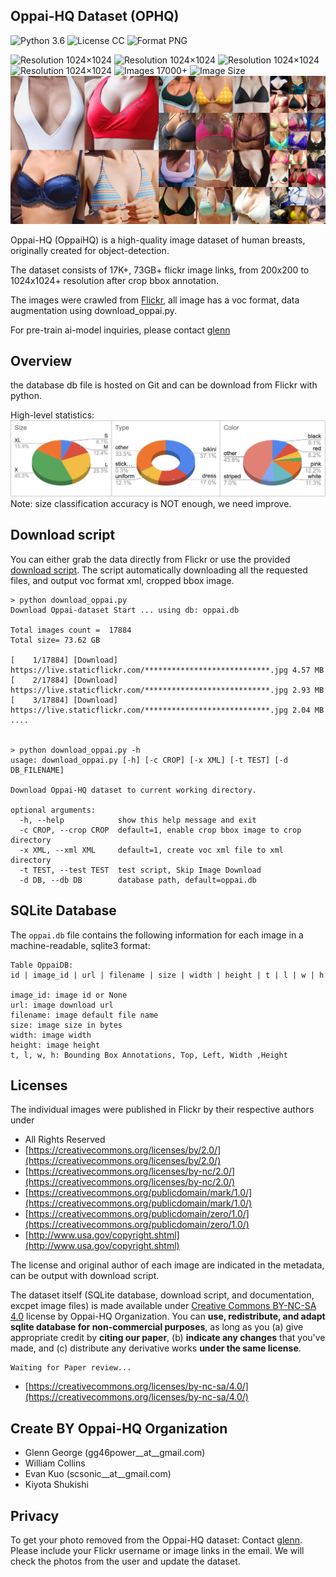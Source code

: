 ## Oppai-HQ Dataset (OPHQ)
![Python 3.6](https://img.shields.io/badge/python-3.6-green.svg?style=flat_square)
![License CC](https://img.shields.io/badge/license-CC-green.svg?style=flat_square)
![Format PNG](https://img.shields.io/badge/format-JPG-green.svg?style=flat_square)

![Resolution 1024&times;1024](https://img.shields.io/badge/Resolution-200x200-green.svg?style=flat_square)
![Resolution 1024&times;1024](https://img.shields.io/badge/Resolution-256x256-green.svg?style=flat_square)
![Resolution 1024&times;1024](https://img.shields.io/badge/Resolution-512x512-green.svg?style=flat_square)
![Resolution 1024&times;1024](https://img.shields.io/badge/Resolution-1024x1024-green.svg?style=flat_square)
![Images 17000+](https://img.shields.io/badge/images-17,000-green.svg?style=flat_square)
![Image Size](https://img.shields.io/badge/image_size-73gb-green.svg?style=flat_square)
![Teaser image](./media/grid2.png)

Oppai-HQ (OppaiHQ) is a high-quality image dataset of human breasts, originally created for object-detection.

The dataset consists of 17K+, 73GB+ flickr image links, from 200x200 to 1024x1024+ resolution after crop bbox annotation.

The images were crawled from [Flickr](https://www.flickr.com/), all image has a voc format, data augmentation using download_oppai.py.

For pre-train ai-model inquiries, please contact [glenn](mailto:gg46power@gmail.com)

## Overview
the database db file is hosted on Git and can be download from Flickr with python.

High-level statistics:
![chart](./media/oppai_chart.png)
Note: size classification accuracy is NOT enough, we need improve.

## Download script

You can either grab the data directly from Flickr or use the provided [download script](download_oppai.py). The script automatically downloading all the requested files, and output voc format xml, cropped bbox image.

```
> python download_oppai.py
Download Oppai-dataset Start ... using db: oppai.db

Total images count =  17884
Total size= 73.62 GB

[    1/17884] [Download] https://live.staticflickr.com/****************************.jpg 4.57 MB
[    2/17884] [Download] https://live.staticflickr.com/****************************.jpg 2.93 MB
[    3/17884] [Download] https://live.staticflickr.com/****************************.jpg 2.04 MB
....


> python download_oppai.py -h
usage: download_oppai.py [-h] [-c CROP] [-x XML] [-t TEST] [-d DB_FILENAME]

Download Oppai-HQ dataset to current working directory.

optional arguments:
  -h, --help            show this help message and exit
  -c CROP, --crop CROP  default=1, enable crop bbox image to crop directory
  -x XML, --xml XML     default=1, create voc xml file to xml directory
  -t TEST, --test TEST  test script, Skip Image Download
  -d DB, --db DB        database path, default=oppai.db

```

## SQLite Database

The `oppai.db` file contains the following information for each image in a machine-readable, sqlite3 format:

```
Table OppaiDB:
id | image_id | url | filename | size | width | height | t | l | w | h

image_id: image id or None
url: image download url
filename: image default file name
size: image size in bytes
width: image width
height: image height
t, l, w, h: Bounding Box Annotations, Top, Left, Width ,Height

```

## Licenses

The individual images were published in Flickr by their respective authors under

* All Rights Reserved
* [https://creativecommons.org/licenses/by/2.0/](https://creativecommons.org/licenses/by/2.0/)
* [https://creativecommons.org/licenses/by-nc/2.0/](https://creativecommons.org/licenses/by-nc/2.0/)
* [https://creativecommons.org/publicdomain/mark/1.0/](https://creativecommons.org/publicdomain/mark/1.0/)
* [https://creativecommons.org/publicdomain/zero/1.0/](https://creativecommons.org/publicdomain/zero/1.0/)
* [http://www.usa.gov/copyright.shtml](http://www.usa.gov/copyright.shtml)

The license and original author of each image are indicated in the metadata, can be output with download script.

The dataset itself (SQLite database, download script, and documentation, excpet image files) is made available under [Creative Commons BY-NC-SA 4.0](https://creativecommons.org/licenses/by-nc-sa/4.0/) license by Oppai-HQ Organization. You can **use, redistribute, and adapt sqlite database for non-commercial purposes**, as long as you (a) give appropriate credit by **citing our paper**, (b) **indicate any changes** that you've made, and (c) distribute any derivative works **under the same license**.

```
Waiting for Paper review...
```

* [https://creativecommons.org/licenses/by-nc-sa/4.0/](https://creativecommons.org/licenses/by-nc-sa/4.0/)

## Create BY Oppai-HQ Organization

* Glenn George (gg46power__at__gmail.com)
* William Collins
* Evan Kuo (scsonic__at__gmail.com)
* Kiyota Shukishi

## Privacy

To get your photo removed from the Oppai-HQ dataset:
Contact [glenn](mailto:gg46power@gmail.com). Please include your Flickr username or image links in the email.
We will check the photos from the user and update the dataset.

